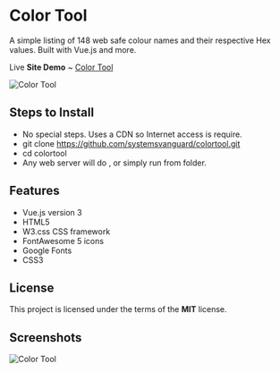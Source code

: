# Color Tool
A simple listing of 148 web safe colour names and their respective Hex values. Built with Vue.js and more.

Live **Site Demo** ~ [Color Tool](http://colortool.ryanhunter.ca/) 

![Color Tool](http://ryanhunter.ca/images/portfolio/colortool.png)



## Steps to Install 
- No special steps.  Uses a CDN so Internet access is require.  
- git clone https://github.com/systemsvanguard/colortool.git  
- cd colortool
- Any web server will do , or simply run from folder. 


## Features
- Vue.js version 3
- HTML5
- W3.css CSS framework 
- FontAwesome 5 icons
- Google Fonts
- CSS3


## License
This project is licensed under the terms of the **MIT** license.


## Screenshots 

![Color Tool](http://ryanhunter.ca/images/portfolio/colortool.png)



